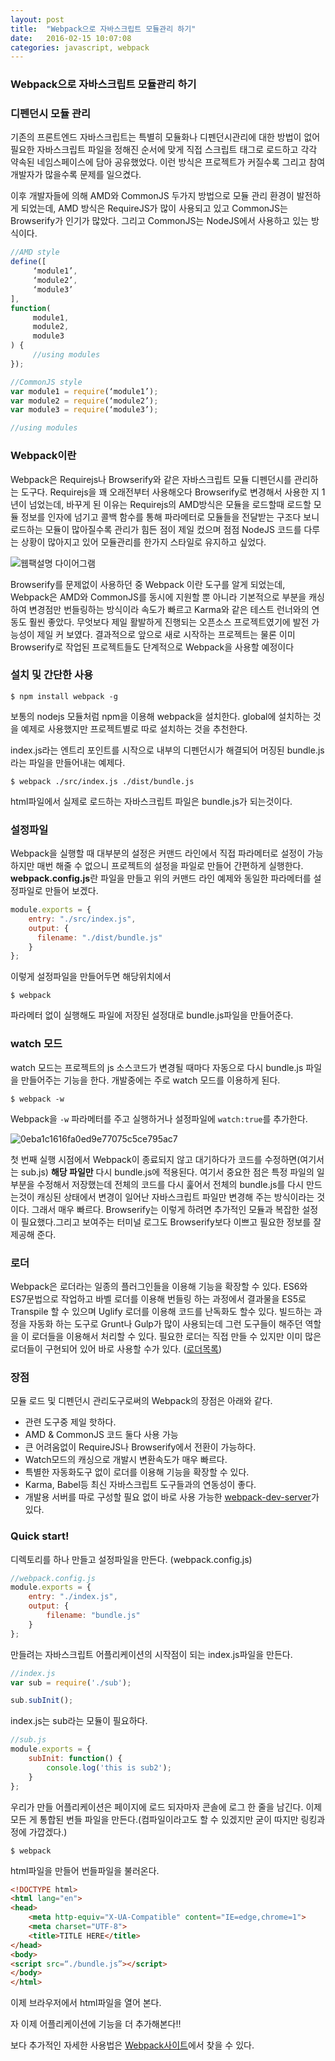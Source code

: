 ```yaml
---
layout: post
title:  "Webpack으로 자바스크립트 모듈관리 하기"
date:   2016-02-15 10:07:08
categories: javascript, webpack
---
```


### Webpack으로 자바스크립트 모듈관리 하기

### 디펜던시 모듈 관리
기존의 프론트엔드 자바스크립트는 특별히 모듈화나 디펜던시관리에 대한 방법이 없어 필요한 자바스크립트 파일을 정해진 순서에 맞게 직접 스크립트 태그로 로드하고 각각 약속된 네임스페이스에 담아 공유했었다. 이런 방식은 프로젝트가 커질수록 그리고 참여 개발자가 많을수록 문제를 일으켰다.

이후 개발자들에 의해 AMD와 CommonJS 두가지 방법으로 모듈 관리 환경이 발전하게 되었는데,
AMD 방식은 RequireJS가 많이 사용되고 있고 CommonJS는 Browserify가 인기가 많았다. 그리고 CommonJS는 NodeJS에서 사용하고 있는 방식이다.

``` javascript
//AMD style
define([
     ‘module1’,
     ‘module2’,
     ‘module3’
],
function(
     module1,
     module2,
     module3
) {
     //using modules
});
```

``` javascript
//CommonJS style
var module1 = require(‘module1’);
var module2 = require(‘module2’);
var module3 = require(‘module3’);

//using modules
```

### Webpack이란
Webpack은 Requirejs나 Browserify와 같은 자바스크립트 모듈 디펜던시를 관리하는 도구다.
Requirejs을 꽤 오래전부터 사용해오다 Browserify로 변경해서 사용한 지 1년이 넘었는데, 바꾸게 된 이유는 Requirejs의 AMD방식은 모듈을 로드할때 로드할 모듈 정보를 인자에 넘기고 콜백 함수를 통해 파라메터로 모듈들을 전달받는 구조다 보니 로드하는 모듈이 많아질수록 관리가 힘든 점이 제일 컸으며 점점 NodeJS 코드를 다루는 상황이 많아지고 있어 모듈관리를 한가지 스타일로 유지하고 싶었다.

![웹팩설명 다이어그램](http://webpack.github.io/assets/what-is-webpack.png)

Browserify를 문제없이 사용하던 중 Webpack 이란 도구를 알게 되었는데, Webpack은 AMD와 CommonJS를 동시에 지원할 뿐 아니라 기본적으로 부분을 캐싱하여 변경점만 번들링하는 방식이라 속도가 빠르고 Karma와 같은 테스트 런너와의 연동도 훨씬 좋았다. 무엇보다 제일 활발하게 진행되는 오픈소스 프로젝트였기에 발전 가능성이 제일 커 보였다. 결과적으로 앞으로 새로 시작하는 프로젝트는 물론 이미 Browserify로 작업된 프로젝트들도 단계적으로 Webpack을 사용할 예정이다

### 설치 및 간단한 사용

```
$ npm install webpack -g
```

보통의 nodejs 모듈처럼 npm을 이용해 webpack을 설치한다.
global에 설치하는 것을 예제로 사용했지만 프로젝트별로 따로 설치하는 것을 추천한다.

index.js라는 엔트리 포인트를 시작으로 내부의 디펜던시가 해결되어 머징된 bundle.js라는 파일을 만들어내는 예제다.

```
$ webpack ./src/index.js ./dist/bundle.js
```

html파일에서 실제로 로드하는 자바스크립트 파일은 bundle.js가 되는것이다.

### 설정파일

Webpack을 실행할 때 대부분의 설정은 커맨드 라인에서 직접 파라메터로 설정이 가능하지만 매번 해줄 수 없으니 프로젝트의 설정을 파일로 만들어 간편하게 실행한다.
**webpack.config.js**란 파일을 만들고 위의 커맨드 라인 예제와 동일한 파라메터를 설정파일로 만들어 보겠다.

``` javascript
module.exports = {
    entry: "./src/index.js",
    output: {
      filename: "./dist/bundle.js"
    }
};
```

이렇게 설정파일을 만들어두면 해당위치에서

```
$ webpack
```

파라메터 없이 실행해도 파일에 저장된 설정대로 bundle.js파일을 만들어준다.

### watch 모드

watch 모드는 프로젝트의 js 소스코드가 변경될 때마다 자동으로 다시 bundle.js 파일을 만들어주는 기능을 한다. 개발중에는 주로 watch 모드를 이용하게 된다.

```
$ webpack -w
```

Webpack을 `-w` 파라메터를 주고 실행하거나 설정파일에 `watch:true`를 추가한다.

![0eba1c1616fa0ed9e77075c5ce795ac7](https://cloud.githubusercontent.com/assets/389021/13038853/c523112e-d3db-11e5-8cdf-164866b79bc9.jpeg)

첫 번째 실행 시점에서 Webpack이 종료되지 않고 대기하다가 코드를 수정하면(여기서는 sub.js) **해당 파일만** 다시 bundle.js에 적용된다.
여기서 중요한 점은 특정 파일의 일부분을 수정해서 저장했는데 전체의 코드를 다시 훑어서 전체의 bundle.js를 다시 만드는것이 캐싱된 상태에서 변경이 일어난 자바스크립트 파일만 변경해 주는 방식이라는 것이다. 그래서 매우 빠르다. Browserify는 이렇게 하려면 추가적인 모듈과 복잡한 설정이 필요했다.그리고 보여주는 터미널 로그도 Browserify보다 이쁘고 필요한 정보를 잘 제공해 준다.

### 로더
Webpack은 로더라는 일종의 플러그인들을 이용해 기능을 확장할 수 있다.
ES6와 ES7문법으로 작업하고 바벨 로더를 이용해 번들링 하는 과정에서 결과물을 ES5로 Transpile 할 수 있으며 Uglify 로더를 이용해 코드를 난독화도 할수 있다. 빌드하는 과정을 자동화 하는 도구로 Grunt나 Gulp가 많이 사용되는데 그런 도구들이 해주던 역할을 이 로더들을 이용해서 처리할 수 있다. 필요한 로더는 직접 만들 수 있지만 이미 많은 로더들이 구현되어 있어 바로 사용할 수가 있다. ([로더목록](http://webpack.github.io/docs/list-of-loaders.html))

### 장점
모듈 로드 및 디펜던시 관리도구로써의 Webpack의 장점은 아래와 같다.

* 관련 도구중 제일 핫하다.
* AMD & CommonJS 코드 둘다 사용 가능
* 큰 어려움없이 RequireJS나 Browserify에서 전환이 가능하다.
* Watch모드의 캐싱으로 개발시 변환속도가 매우 빠르다.
* 특별한 자동화도구 없이 로더를 이용해 기능을 확장할 수 있다.
* Karma, Babel등 최신 자바스크립트 도구들과의 연동성이 좋다.
* 개발용 서버를 따로 구성할 필요 없이 바로 사용 가능한 [webpack-dev-server](http://webpack.github.io/docs/webpack-dev-server.html)가 있다.

### Quick start!

디렉토리를 하나 만들고 설정파일을 만든다. (webpack.config.js)

``` javascript
//webpack.config.js
module.exports = {
    entry: "./index.js",
    output: {
        filename: "bundle.js"
    }
};
```

만들려는 자바스크립트 어플리케이션의 시작점이 되는 index.js파일을 만든다.

``` javascript
//index.js
var sub = require('./sub');

sub.subInit();
```

index.js는 sub라는 모듈이 필요하다.

``` javascript
//sub.js
module.exports = {
    subInit: function() {
        console.log('this is sub2');
    }
};
```

우리가 만들 어플리케이션은 페이지에 로드 되자마자 콘솔에 로그 한 줄을 남긴다.
이제 모든 게 통합된 번들 파일을 만든다.(컴파일이라고도 할 수 있겠지만 굳이 따지만 링킹과정에 가깝겠다.)

```
$ webpack
```

html파일을 만들어 번들파일을 불러온다.

``` html
<!DOCTYPE html>
<html lang="en">
<head>
    <meta http-equiv="X-UA-Compatible" content="IE=edge,chrome=1">
    <meta charset="UTF-8">
    <title>TITLE HERE</title>
</head>
<body>
<script src=“./bundle.js”></script>
</body>
</html>
```

이제 브라우저에서 html파일을 열어 본다.

자 이제 어플리케이션에 기능을 더 추가해본다!!

보다 추가적인 자세한 사용법은 [Webpack사이트](https://webpack.github.io/)에서 찾을 수 있다.
